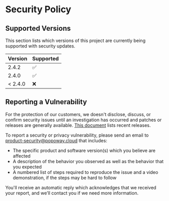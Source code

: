 # Security Policy

## Supported Versions

This section lists which versions of this project are currently being supported with security updates.

| Version    | Supported          |
| ---------- | ------------------ |
| 2.4.2      | :white_check_mark: |
| 2.4.0      | :white_check_mark: |
| < 2.4.0    | :x:                |

## Reporting a Vulnerability

For the protection of our customers, we doesn't disclose, discuss, or confirm security issues until an investigation has occurred and patches or releases are generally available. [This document](https://github.com/popoway/goknights/releases) lists recent releases. 

To report a security or privacy vulnerability, please send an email to product-security@popoway.cloud that includes: 

- The specific product and software version(s) which you believe are affected
- A description of the behavior you observed as well as the behavior that you expected
- A numbered list of steps required to reproduce the issue and a video demonstration, if the steps may be hard to follow

You'll receive an automatic reply which acknowledges that we received your report, and we’ll contact you if we need more information.